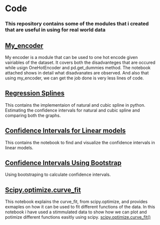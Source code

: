 # Code
### This repository contains some of the modules that i created that are useful in using for real world data

## [My_encoder](/my_encoder)
My encoder is a module that can be used to one hot encode given vairiables of the dataset. It covers both the disadvanteges that are occured while usign OneHotEncoder and 
pd.get_dummies method. 
The notebook attached shows in detail what disadvanates are observed. And also that using my_encoder, we can get the job done is very less lines of code.

## [Regression Splines](https://github.com/hardikkamboj/Code/tree/master/Regression%20Splines)
This contains the implementaion of natural and cubic spline in python. Estimating the confidence intervals for natural and cubic spline and comparing both the graphs. 

## [Confidence Intervals for Linear models](Confidence_interval_for_simple_models/confidence_interval_simple_models.ipynb)
This contains the notebook to find and visualize the confidence intervals in linear models. 

## [Confidence Intervals Using Bootstrap](/Confidence_intervals_using_boorstraping)
Using bootstraping to calculate confidence intervals. 

## [Scipy.optimize.curve_fit](/Scipy.optimize.curve_fit/Curve_fit_from_scipy_optimize.ipynb)
This notebook explains the curve_fit, from scipy.optimize, and provides exmaples on how it can be used to fit different functions of the data. 
In this notebook i have used a stimmulated  data to show how we can plot and potimize different functions easitly using scipy.
[scipy.optimize.curve_fit()](https://docs.scipy.org/doc/scipy/reference/generated/scipy.optimize.curve_fit.html)



